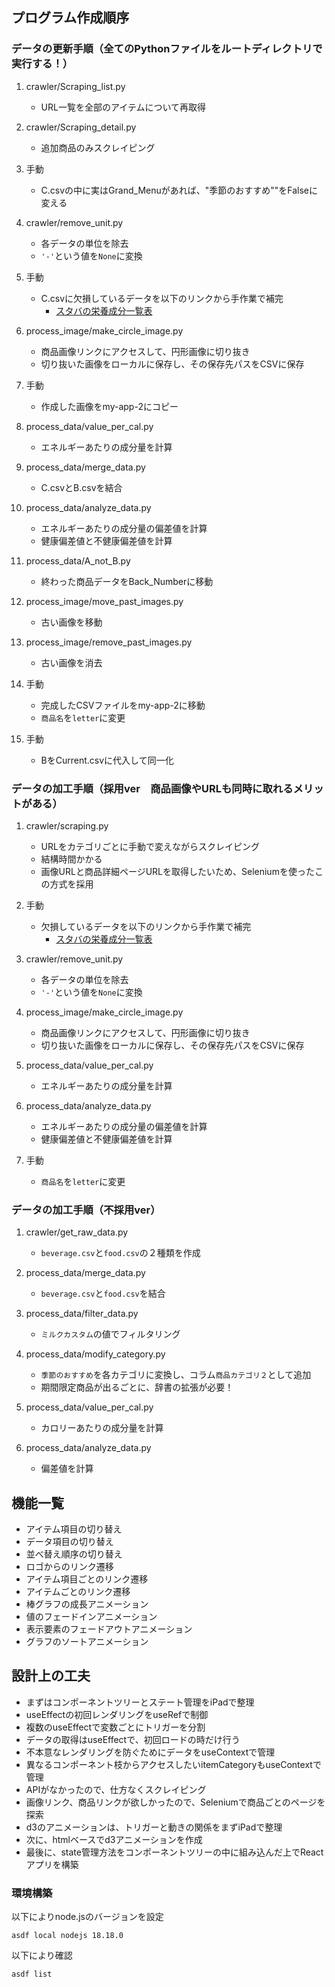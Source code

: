 ## プログラム作成順序

### データの更新手順（全てのPythonファイルをルートディレクトリで実行する！）

1. crawler/Scraping_list.py
    - URL一覧を全部のアイテムについて再取得

2. crawler/Scraping_detail.py
    - 追加商品のみスクレイピング

3. 手動
   - C.csvの中に実はGrand_Menuがあれば、"季節のおすすめ""をFalseに変える

4. crawler/remove_unit.py
    - 各データの単位を除去
    - ```'-'```という値を```None```に変換

5. 手動
    - C.csvに欠損しているデータを以下のリンクから手作業で補完
      - [スタバの栄養成分一覧表](https://product.starbucks.co.jp/allergy/nutrient/)

6. process_image/make_circle_image.py
    - 商品画像リンクにアクセスして、円形画像に切り抜き
    - 切り抜いた画像をローカルに保存し、その保存先パスをCSVに保存

7. 手動
    - 作成した画像をmy-app-2にコピー

8. process_data/value_per_cal.py
    - エネルギーあたりの成分量を計算

9. process_data/merge_data.py
    - C.csvとB.csvを結合

10. process_data/analyze_data.py
    - エネルギーあたりの成分量の偏差値を計算
    - 健康偏差値と不健康偏差値を計算

11. process_data/A_not_B.py
    - 終わった商品データをBack_Numberに移動

12. process_image/move_past_images.py
    - 古い画像を移動

13. process_image/remove_past_images.py
    - 古い画像を消去

14. 手動
    - 完成したCSVファイルをmy-app-2に移動
    - ```商品名```を```letter```に変更

15. 手動
    - BをCurrent.csvに代入して同一化



### データの加工手順（採用ver　商品画像やURLも同時に取れるメリットがある）

1. crawler/scraping.py
    - URLをカテゴリごとに手動で変えながらスクレイピング
    - 結構時間かかる
    - 画像URLと商品詳細ページURLを取得したいため、Seleniumを使ったこの方式を採用

2. 手動
    - 欠損しているデータを以下のリンクから手作業で補完
      - [スタバの栄養成分一覧表](https://product.starbucks.co.jp/allergy/nutrient/)

3. crawler/remove_unit.py
    - 各データの単位を除去
    - ```'-'```という値を```None```に変換

4. process_image/make_circle_image.py
    - 商品画像リンクにアクセスして、円形画像に切り抜き
    - 切り抜いた画像をローカルに保存し、その保存先パスをCSVに保存

5. process_data/value_per_cal.py
    - エネルギーあたりの成分量を計算

6. process_data/analyze_data.py
    - エネルギーあたりの成分量の偏差値を計算
    - 健康偏差値と不健康偏差値を計算

7. 手動
    - ```商品名```を```letter```に変更

### データの加工手順（不採用ver）

1. crawler/get_raw_data.py
    - `beverage.csv`と`food.csv`の２種類を作成

2. process_data/merge_data.py
    - `beverage.csv`と`food.csv`を結合

3. process_data/filter_data.py
    - `ミルクカスタム`の値でフィルタリング

4. process_data/modify_category.py
    - `季節のおすすめ`を各カテゴリに変換し、コラム`商品カテゴリ２`として追加
    - 期間限定商品が出るごとに、辞書の拡張が必要！

5. process_data/value_per_cal.py
    - カロリーあたりの成分量を計算

6. process_data/analyze_data.py
    - 偏差値を計算

## 機能一覧

- アイテム項目の切り替え
- データ項目の切り替え
- 並べ替え順序の切り替え
- ロゴからのリンク遷移
- アイテム項目ごとのリンク遷移
- アイテムごとのリンク遷移
- 棒グラフの成長アニメーション
- 値のフェードインアニメーション
- 表示要素のフェードアウトアニメーション
- グラフのソートアニメーション

## 設計上の工夫

- まずはコンポーネントツリーとステート管理をiPadで整理
- useEffectの初回レンダリングをuseRefで制御
- 複数のuseEffectで変数ごとにトリガーを分割
- データの取得はuseEffectで、初回ロードの時だけ行う
- 不本意なレンダリングを防ぐためにデータをuseContextで管理
- 異なるコンポーネント枝からアクセスしたいitemCategoryもuseContextで管理
- APIがなかったので、仕方なくスクレイピング
- 画像リンク、商品リンクが欲しかったので、Seleniumで商品ごとのページを探索
- d3のアニメーションは、トリガーと動きの関係をまずiPadで整理
- 次に、htmlベースでd3アニメーションを作成
- 最後に、state管理方法をコンポーネントツリーの中に組み込んだ上でReactアプリを構築

### 環境構築

以下によりnode.jsのバージョンを設定
```
asdf local nodejs 18.18.0
```

以下により確認
```
asdf list
```
